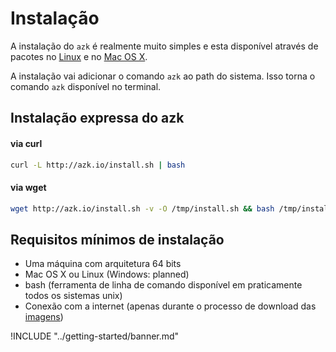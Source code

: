 # Instalação

A instalação do `azk` é realmente muito simples e esta disponível através de pacotes no [Linux](linux.md) e no [Mac OS X](mac_os_x.md).

A instalação vai adicionar o comando `azk` ao path do sistema. Isso torna o comando `azk` disponível no terminal.

## Instalação expressa do azk

#### via curl

```sh
curl -L http://azk.io/install.sh | bash
```

#### via wget

```sh
wget http://azk.io/install.sh -v -O /tmp/install.sh && bash /tmp/install.sh
```


## Requisitos mínimos de instalação

* Uma máquina com arquitetura 64 bits
* Mac OS X ou Linux (Windows: planned)
* bash (ferramenta de linha de comando disponível em praticamente todos os sistemas unix)
* Conexão com a internet (apenas durante o processo de download das [imagens](../imagens/README.md))

!INCLUDE "../getting-started/banner.md"
